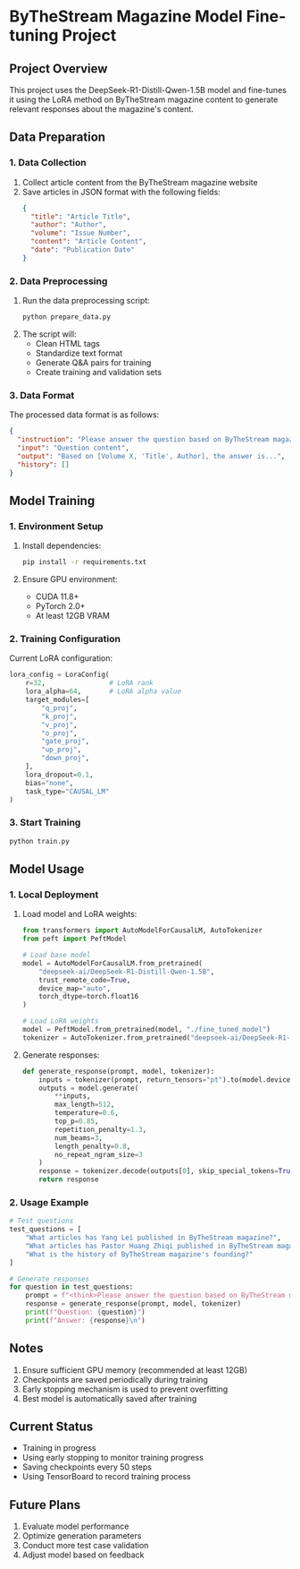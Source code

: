 # ByTheStream Magazine Model Fine-tuning Project

## Project Overview
This project uses the DeepSeek-R1-Distill-Qwen-1.5B model and fine-tunes it using the LoRA method on ByTheStream magazine content to generate relevant responses about the magazine's content.

## Data Preparation

### 1. Data Collection
1. Collect article content from the ByTheStream magazine website
2. Save articles in JSON format with the following fields:
   ```json
   {
     "title": "Article Title",
     "author": "Author",
     "volume": "Issue Number",
     "content": "Article Content",
     "date": "Publication Date"
   }
   ```

### 2. Data Preprocessing
1. Run the data preprocessing script:
   ```bash
   python prepare_data.py
   ```
2. The script will:
   - Clean HTML tags
   - Standardize text format
   - Generate Q&A pairs for training
   - Create training and validation sets

### 3. Data Format
The processed data format is as follows:
```json
{
  "instruction": "Please answer the question based on ByTheStream magazine content. Keep the answer concise and cite the source.",
  "input": "Question content",
  "output": "Based on [Volume X, 'Title', Author], the answer is...",
  "history": []
}
```

## Model Training

### 1. Environment Setup
1. Install dependencies:
   ```bash
   pip install -r requirements.txt
   ```

2. Ensure GPU environment:
   - CUDA 11.8+
   - PyTorch 2.0+
   - At least 12GB VRAM

### 2. Training Configuration
Current LoRA configuration:
```python
lora_config = LoraConfig(
    r=32,                # LoRA rank
    lora_alpha=64,       # LoRA alpha value
    target_modules=[
        "q_proj",
        "k_proj",
        "v_proj",
        "o_proj",
        "gate_proj",
        "up_proj",
        "down_proj",
    ],
    lora_dropout=0.1,
    bias="none",
    task_type="CAUSAL_LM"
)
```

### 3. Start Training
```bash
python train.py
```

## Model Usage

### 1. Local Deployment
1. Load model and LoRA weights:
   ```python
   from transformers import AutoModelForCausalLM, AutoTokenizer
   from peft import PeftModel
   
   # Load base model
   model = AutoModelForCausalLM.from_pretrained(
       "deepseek-ai/DeepSeek-R1-Distill-Qwen-1.5B",
       trust_remote_code=True,
       device_map="auto",
       torch_dtype=torch.float16
   )
   
   # Load LoRA weights
   model = PeftModel.from_pretrained(model, "./fine_tuned_model")
   tokenizer = AutoTokenizer.from_pretrained("deepseek-ai/DeepSeek-R1-Distill-Qwen-1.5B", trust_remote_code=True)
   ```

2. Generate responses:
   ```python
   def generate_response(prompt, model, tokenizer):
       inputs = tokenizer(prompt, return_tensors="pt").to(model.device)
       outputs = model.generate(
           **inputs,
           max_length=512,
           temperature=0.6,
           top_p=0.85,
           repetition_penalty=1.3,
           num_beams=3,
           length_penalty=0.8,
           no_repeat_ngram_size=3
       )
       response = tokenizer.decode(outputs[0], skip_special_tokens=True)
       return response
   ```

### 2. Usage Example
```python
# Test questions
test_questions = [
    "What articles has Yang Lei published in ByTheStream magazine?",
    "What articles has Pastor Huang Zhiqi published in ByTheStream magazine?",
    "What is the history of ByTheStream magazine's founding?"
]

# Generate responses
for question in test_questions:
    prompt = f"<think>Please answer the question based on ByTheStream magazine content. Keep the answer concise and cite the source.</think>\n\nQuestion: {question}\n\nAnswer:"
    response = generate_response(prompt, model, tokenizer)
    print(f"Question: {question}")
    print(f"Answer: {response}\n")
```

## Notes
1. Ensure sufficient GPU memory (recommended at least 12GB)
2. Checkpoints are saved periodically during training
3. Early stopping mechanism is used to prevent overfitting
4. Best model is automatically saved after training

## Current Status
- Training in progress
- Using early stopping to monitor training progress
- Saving checkpoints every 50 steps
- Using TensorBoard to record training process

## Future Plans
1. Evaluate model performance
2. Optimize generation parameters
3. Conduct more test case validation
4. Adjust model based on feedback 